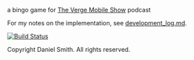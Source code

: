 a bingo game for [The Verge Mobile Show](http://theverge.com/video/the-verge-mobile-show) podcast

For my notes on the implementation, see [development_log.md](development_log.md).

[![Build Status](https://travis-ci.org/X1011/verge-mobile-bingo.png?branch=master)](https://travis-ci.org/X1011/verge-mobile-bingo)

Copyright Daniel Smith. All rights reserved.
